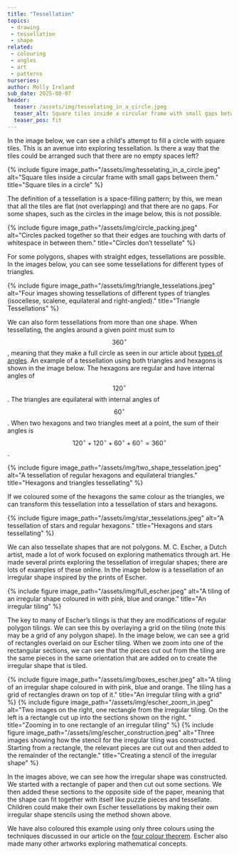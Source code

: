 ```yaml
---
title: "Tessellation"
topics: 
 - drawing
 - tessellation
 - shape
related: 
 - colouring
 - angles
 - art
 - patterns
nurseries:    
author: Molly Ireland
sub_date: 2025-08-07
header:
  teaser: /assets/img/tesselating_in_a_circle.jpeg
  teaser_alt: Square tiles inside a circular frame with small gaps between them.
  teaser_pos: fit
---
```

In the image below, we can see a child's attempt to fill a circle with square tiles. This is an avenue into exploring tessellation. Is there a way that the tiles could be arranged such that there are no empty spaces left? 

{% include figure image_path="/assets/img/tesselating_in_a_circle.jpeg" alt="Square tiles inside a circular frame with small gaps between them." title="Square tiles in a circle" %}

The definition of a tessellation is a space-filling pattern; by this, we mean that all the tiles are flat (not overlapping) and that there are no gaps. For some shapes, such as the circles in the image below, this is not possible. 

{% include figure image_path="/assets/img/circle_packing.jpeg" alt="Circles packed together so that their edges are touching with darts of whitespace in between them." title="Circles don’t tessellate" %}

For some polygons, shapes with straight edges, tessellations are possible. In the images below, you can see some tessellations for different types of triangles. 

[To learn about the different types of triangles used, please see our article on triangles.]:#

{% include figure image_path="/assets/img/triangle_tesselations.jpeg" alt="Four images showing tessellations of different types of triangles (isocellese, scalene, equilateral and right-angled)." title="Triangle Tessellations" %}

We can also form tessellations from more than one shape. When tessellating, the angles around a given point must sum to $$360^{\circ}$$, meaning that they make a full circle as seen in our article about [types of angles]({{site.baseurl}}/articles/types_of_angles/). An example of a tessellation using both triangles and hexagons is shown in the image below. The hexagons are regular and have internal angles of $$120^{\circ}$$. The triangles are equilateral with internal angles of $$60^{\circ}$$. When two hexagons and two triangles meet at a point, the sum of their angles is $$120^{\circ}+120^{\circ}+60^{\circ}+60^{\circ} = 360^{\circ}$$.

{% include figure image_path="/assets/img/two_shape_tesselation.jpeg" alt="A tessellation of regular hexagons and equilateral triangles." title="Hexagons and triangles tessellating" %}

If we coloured some of the hexagons the same colour as the triangles, we can transform this tessellation into a tessellation of stars and hexagons. 

{% include figure image_path="/assets/img/star_tesselations.jpeg" alt="A tessellation of stars and regular hexagons." title="Hexagons and stars tessellating" %}

We can also tessellate shapes that are not polygons. M. C. Escher, a Dutch artist, made a lot of work focused on exploring mathematics through art. He made several prints exploring the tessellation of irregular shapes; there are lots of examples of these online. In the image below is a tessellation of an irregular shape inspired by the prints of Escher. 

{% include figure image_path="/assets/img/full_escher.jpeg" alt="A tiling of an irregular shape coloured in with pink, blue and orange." title="An irregular tiling" %}

The key to many of Escher’s tilings is that they are modifications of regular polygon tilings. We can see this by overlaying a grid on the tiling (note this may be a grid of any polygon shape). In the image below, we can see a grid of rectangles overlaid on our Escher tiling. When we zoom into one of the rectangular sections, we can see that the pieces cut out from the tiling are the same pieces in the same orientation that are added on to create the irregular shape that is tiled. 

{% include figure image_path="/assets/img/boxes_escher.jpeg" alt="A tiling of an irregular shape coloured in with pink, blue and orange. The tiling has a grid of rectangles drawn on top of it." title="An irregular tiling with a grid" %}
{% include figure image_path="/assets/img/escher_zoom_in.jpeg" alt="Two images on the right, one rectangle from the irregular tiling. On the left is a rectangle cut up into the sections shown on the right. " title="Zooming in to one rectangle of an irregular tiling" %}
{% include figure image_path="/assets/img/escher_construction.jpeg" alt="Three images showing how the stencil for the irregular tiling was constructed. Starting from a rectangle, the relevant pieces are cut out and then added to the remainder of the rectangle." title="Creating a stencil of the irregular shape" %}

In the images above, we can see how the irregular shape was constructed. We started with a rectangle of paper and then cut out some sections. We then added these sections to the opposite side of the paper, meaning that the shape can fit together with itself like puzzle pieces and tessellate. Children could make their own Escher tessellations by making their own irregular shape stencils using the method shown above.

We have also coloured this example using only three colours using the techniques discussed in our article on the [four colour theorem]({{site.baseulr}}/articles/the_four_colour_theorem/). Escher also made many other artworks exploring mathematical concepts.

[would be nice to have an article on circle packing and link this here]:#
